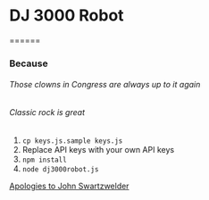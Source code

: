 # DJ 3000 Robot
======
### Because
###### Those clowns in Congress are always up to it again
###### Classic rock is great

1. `cp keys.js.sample keys.js`
2. Replace API keys with your own API keys
3. `npm install`
4. `node dj3000robot.js`

[Apologies to John Swartzwelder](https://vimeo.com/18516240)
